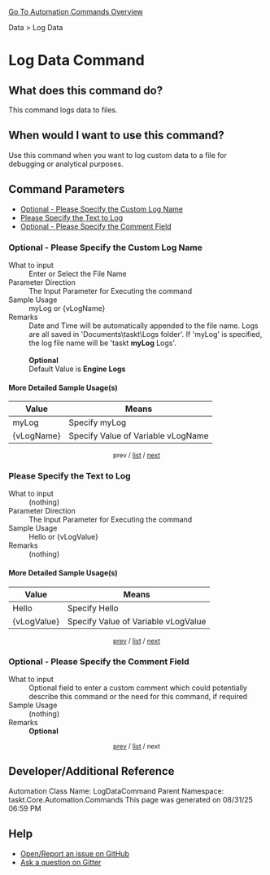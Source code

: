 <!--TITLE: Log Data Command -->
<!-- SUBTITLE: a command in the Data group. -->
[Go To Automation Commands Overview](/automation-commands.md)


Data &gt; Log Data


# Log Data Command


## What does this command do?
This command logs data to files.


## When would I want to use this command?
Use this command when you want to log custom data to a file for debugging or analytical purposes.


<a id="param_list"></a>
## Command Parameters
- [Optional - Please Specify the Custom Log Name](#param_0)
- [Please Specify the Text to Log](#param_1)
- [Optional - Please Specify the Comment Field](#param_2)


<a id="param_0"></a>
### Optional - Please Specify the Custom Log Name


<dl>
<dt>What to input</dt><dd>Enter or Select the File Name</dd>
<dt>Parameter Direction</dt><dd>The Input Parameter for Executing the command</dd>
<dt>Sample Usage</dt><dd>myLog or {vLogName}</dd>
<dt>Remarks</dt><dd>Date and Time will be automatically appended to the file name. Logs are all saved in 'Documents\taskt\Logs folder'. If 'myLog' is specified, the log file name will be 'taskt <strong>myLog</strong> Logs'.<br><br>
<strong>Optional</strong><br>Default Value is <strong>Engine Logs</strong></dd>
</dl>




#### More Detailed Sample Usage(s)
| Value | Means |
|---|---|
| myLog | Specify myLog |
| {vLogName} | Specify Value of Variable vLogName |


<div style="font-size: 90%; text-align: center">


prev / [list](#param_list) / [next](#param_1)


</div>


<a id="param_1"></a>
### Please Specify the Text to Log


<dl>
<dt>What to input</dt><dd>(nothing)</dd>
<dt>Parameter Direction</dt><dd>The Input Parameter for Executing the command</dd>
<dt>Sample Usage</dt><dd>Hello or {vLogValue}</dd>
<dt>Remarks</dt><dd>(nothing)</dd>
</dl>




#### More Detailed Sample Usage(s)
| Value | Means |
|---|---|
| Hello | Specify Hello |
| {vLogValue} | Specify Value of Variable vLogValue |


<div style="font-size: 90%; text-align: center">


[prev](#param_1) / [list](#param_list) / [next](#param_2)


</div>


<a id="param_2"></a>
### Optional - Please Specify the Comment Field


<dl>
<dt>What to input</dt><dd>Optional field to enter a custom comment which could potentially describe this command or the need for this command, if required</dd>
<dt>Sample Usage</dt><dd>(nothing)</dd>
<dt>Remarks</dt><dd><strong>Optional</strong><br></dd>
</dl>




<div style="font-size: 90%; text-align: center">


[prev](#param_2) / [list](#param_list) / next


</div>


## Developer/Additional Reference
Automation Class Name: LogDataCommand
Parent Namespace: taskt.Core.Automation.Commands
This page was generated on 08/31/25 06:59 PM


## Help
- [Open/Report an issue on GitHub](https://github.com/rcktrncn/taskt/issues/new)
- [Ask a question on Gitter](https://gitter.im/taskt-rpa/Lobby)
